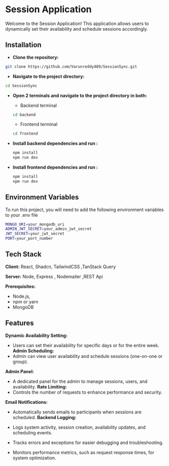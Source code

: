 
# Session Application



Welcome to the Session Application! This application allows users to dynamically set their availability and schedule sessions accordingly.
## Installation

- **Clone the repository:**

```bash
git clone https://github.com/Varunreddy489/SessionSync.git
```
    
- **Navigate to the project directory:**

```bash
cd SessionSync
```

- **Open 2 terminals and navigate to the project directory in both:**

    - Backend terminal

    ```bash
    cd backend
    ```
    - Frontend terminal

    ```bash
    cd frontend
    ```

-  **Install backend dependencies and run :**

    ```bash
    npm install
    npm run dev
    ```

-  **Install frontend dependencies and run :**

    ```bash
    npm install
    npm run dev
    ```
## Environment Variables

To run this project, you will need to add the following environment variables to your .env file

```bash
MONGO_URI=your_mongodb_uri
ADMIN_JWT_SECRET=your_admin_jwt_secret
JWT_SECRET=your_jwt_secret
PORT=your_port_number
```



## Tech Stack

**Client:** React, Shadcn, TailwindCSS ,TanStack Query

**Server:** Node, Express , Nodemailer ,REST Api

**Prerequisites:**
   - Node.js,
- npm or yarn
-    MongoDB


## Features

   **Dynamic Availability Setting:**
 - Users can set their availability for specific days or for the entire week.
 **Admin Scheduling:**
- Admin can view user availability and schedule sessions (one-on-one or group).

 **Admin Panel:**
- A dedicated panel for the admin to manage sessions, users, and availability.
**Rate Limiting:**
- Controls the number of requests to enhance performance and security.

**Email Notifications:**
- Automatically sends emails to participants when sessions are scheduled.
**Backend Logging:**
- Logs system activity, session creation, availability updates, and scheduling events.

- Tracks errors and exceptions for easier debugging and troubleshooting.
- Monitors performance metrics, such as request response times, for system optimization.


